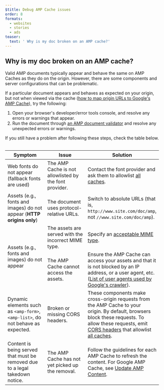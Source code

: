 ```yaml
---
$title: Debug AMP Cache issues
order: 8
formats:
  - websites
  - stories
  - ads
teaser:
  text: ' Why is my doc broken on an AMP cache?'
---
```


<!--
This file is imported from https://github.com/ampproject/amphtml/blob/main/spec/amp-cache-debugging.md.
Please do not change this file.
If you have found a bug or an issue please
have a look and request a pull request there.
-->



## Why is my doc broken on an AMP cache? <a name="why-is-my-doc-broken-on-an-amp-cache"></a>

Valid AMP documents typically appear and behave the same on AMP Caches as they
do on the origin. However, there are some components and server configurations
that can be problematic.

If a particular document appears and behaves as expected on your origin, but not
when viewed via the cache ([how to map origin URLs to Google's AMP
Cache](https://developers.google.com/amp/cache/overview#amp-cache-url-format)),
try the following:

1. Open your browser's developer/error tools console, and resolve
   any errors or warnings that appear.
2. Run the document through [an AMP document validator](https://search.google.com/test/amp) and
   resolve any unexpected errors or warnings.

If you still have a problem after following these steps, check the table below.

<table>
<table>
  <thead>
    <tr>
      <th width="30%">Symptom</th>
      <th width="30%">Issue</th>
      <th width="40%">Solution</th>
    </tr>
  </thead>
  <tbody>
    <tr>
      <td>Web fonts do not appear (fallback fonts are used)</td>
      <td>The AMP Cache is not allowlisted by the font provider.</td>
      <td>Contact the font provider and ask them to allowlist <a href="https://amp.dev/documentation/guides-and-tutorials/learn/amp-caches-and-cors/amp-cors-requests#cors-security-in-amp">all caches</a>.</td>
    </tr>
    <tr>
      <td>Assets (e.g., fonts and images) do not appear (<strong>HTTP origins only</strong>)</td>
      <td>The document uses protocol-relative URLs.</td>
      <td>Switch to absolute URLs (that is, <code>http://www.site.com/doc/amp</code>, not <code>//www.site.com/doc/amp</code>).</td>
    </tr>
    <tr>
      <td rowspan="2">Assets (e.g., fonts and images) do not appear</td>
      <td>The assets are served with the incorrect MIME type.</td>
      <td>Specify an <a href="https://github.com/ampproject/amphtml/blob/main/spec/amp-cache-guidelines.md#guidelines-accepted-mime-types">acceptable MIME type</a>.</td>
    </tr>
    <tr>
      <td>The AMP Cache cannot access the assets.</td>
      <td>Ensure the AMP Cache can access your assets and that it is not blocked by an IP address, or a user agent, etc. (<a href="https://support.google.com/webmasters/answer/1061943?hl=en">List of user agents used by Google's crawler</a>).</td>
    </tr>
    <tr>
      <td>Dynamic elements such as <code>&lt;amp-form&gt;</code>, <code>&lt;amp-list&gt;</code>, do not behave as expected.</td>
      <td>Broken or missing CORS headers.</td>
      <td>These components make cross-origin requests from the AMP Cache to your origin. By default, browsers block these requests. To allow these requests, emit <a href="https://developer.mozilla.org/en-US/docs/Web/HTTP/Access_control_CORS">CORS headers</a> that allowlist <a href="https://amp.dev/documentation/guides-and-tutorials/amp-cors-requests.html">all caches</a>.</td>
    </tr>
    <tr>
      <td>Content is being served that must be removed due to a legal takedown notice.</td>
      <td>The AMP Cache has not yet picked up the removal.</td>
      <td>Follow the guidelines for each AMP Cache to refresh the content. For Google AMP Cache, see <a href="https://developers.google.com/amp/cache/update-cache">Update AMP Content</a>.</td>
    </tr>
</tbody>
</table>